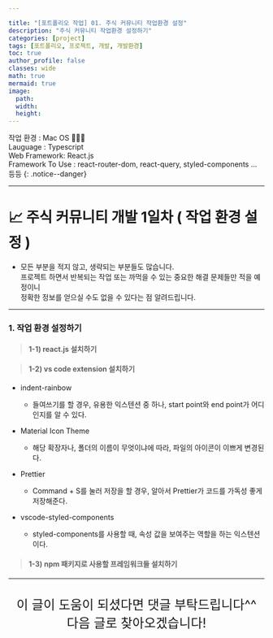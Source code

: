 ```yaml
---

title: "[포트폴리오 작업] 01. 주식 커뮤니티 작업환경 설정"
description: "주식 커뮤니티 작업환경 설정하기"
categories: [project]
tags: [포트폴리오, 프로젝트, 개발, 개발환경]
toc: true
author_profile: false
classes: wide
math: true
mermaid: true
image:
  path: 
  width: 
  height:
---
```


작업 환경 : Mac OS 🧑🏻‍💻<br>
Lauguage : Typescript<br>
Web Framework: React.js<br>
Framework To Use : react-router-dom, react-query, styled-components ... 등등
{: .notice--danger}

---

# 📈 주식 커뮤니티 개발 1일차 ( 작업 환경 설정 )

- 모든 부분을 적지 않고, 생략되는 부분들도 많습니다.<br>
  프로젝트 하면서 반복되는 작업 또는 까먹을 수 있는 중요한 해결 문제들만 적을 예정이니<br>
  정확한 정보를 얻으실 수도 없을 수 있다는 점 알려드립니다.<br>

---

### 1. 작업 환경 설정하기

> #### 1-1) react.js 설치하기

<script src="https://gist.github.com/Nerd-Lee/43081a3158f5160051fe0f4f91801c6b.js"></script>

> #### 1-2) vs code extension 설치하기

- indent-rainbow

  - 들여쓰기를 할 경우, 유용한 익스텐션 중 하나, start point와 end point가 어디인지를 알 수 있다.

- Material Icon Theme

  - 해당 확장자나, 폴더의 이름이 무엇이냐에 따라, 파일의 아이콘이 이쁘게 변경된다.

- Prettier

  - Command + S를 눌러 저장을 할 경우, 알아서 Prettier가 코드를 가독성 좋게 저장해준다.

- vscode-styled-components
  - styled-components를 사용할 때, 속성 값을 보여주는 역할을 하는 익스텐션이다.

> #### 1-3) npm 패키지로 사용할 프레임워크들 설치하기

<script src="https://gist.github.com/Nerd-Lee/4941413b3eda64bbe03c7ee69edf27fd.js"></script>

---

<br>

<div style="font-size:25px; text-align:center">
이 글이 도움이 되셨다면 댓글 부탁드립니다^^<br>
다음 글로 찾아오겠습니다!

</div>

